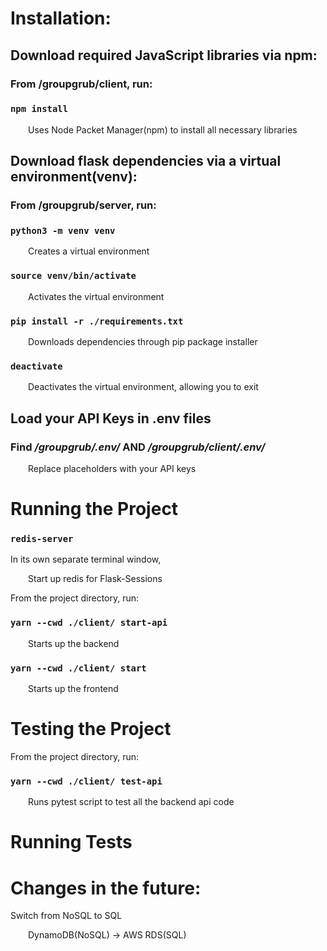 # Installation:

## Download required JavaScript libraries via npm:

### **From /groupgrub/client, run:**

### `npm install`

&emsp;&emsp;Uses Node Packet Manager(npm) to install all necessary libraries

## Download flask dependencies via a virtual environment(venv):

### **From /groupgrub/server, run:**

### `python3 -m venv venv`

&emsp;&emsp;Creates a virtual environment

### `source venv/bin/activate`

&emsp;&emsp;Activates the virtual environment

### `pip install -r ./requirements.txt`

&emsp;&emsp;Downloads dependencies through pip package installer

### `deactivate`

&emsp;&emsp;Deactivates the virtual environment, allowing you to exit

## Load your API Keys in .env files

### Find **_/groupgrub/.env/_** AND **_/groupgrub/client/.env/_**

&emsp;&emsp;Replace placeholders with your API keys

# Running the Project

### `redis-server`

In its own separate terminal window,

&emsp;&emsp;Start up redis for Flask-Sessions

From the project directory, run:

### `yarn --cwd ./client/ start-api`

&emsp;&emsp;Starts up the backend

### `yarn --cwd ./client/ start`

&emsp;&emsp;Starts up the frontend

# Testing the Project

From the project directory, run:

### `yarn --cwd ./client/ test-api`

&emsp;&emsp;Runs pytest script to test all the backend api code

# Running Tests




# Changes in the future:

Switch from NoSQL to SQL

&emsp;&emsp;DynamoDB(NoSQL) -> AWS RDS(SQL)
